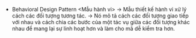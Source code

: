 - Behavioral Design Pattern <Mẫu hành vi>
-> Mẫu thiết kế hành vi xử lý cách các đối tượng tương tác. 
-> Nó mô tả cách các đối tượng giao tiếp với nhau và cách chia các bước của một tác vụ giữa các đối tượng khác nhau để mang lại sự linh hoạt hơn và làm cho mã dễ kiểm tra hơn.

